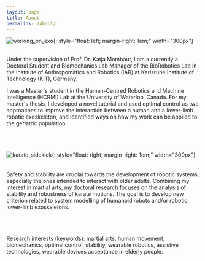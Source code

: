 ```yaml
---
layout: page
title: About
permalink: /about/
---
```

![working_on_exo](../assets/img/working_on_exo.JPG){: style="float: left; margin-right: 1em;" width="300px"}<br><br>

Under the supervision of Prof. Dr. Katja Mombaur, I am a currently a Doctoral Student and Biomechanics Lab Manager of the BioRobotics Lab in the Institute of Anthropomatics and Robotics (IAR) at Karlsruhe Institute of Technology (KIT), Germany.

I was a Master's student in the Human-Centred Robotics and Machine Intelligence (HCRMI) Lab at the University of Waterloo, Canada. For my master's thesis, I developed a novel tutorial and used optimal control as two approaches to improve the interaction between a human and a lower-limb robotic exoskeleton, and identified ways on how my work can be applied to the geriatric population. <br><br><br><br>

![karate_sidekick](../assets/img/karate_sidekick.JPG){: style="float: right; margin-right: 1em;" width="300px"}<br><br><br>
Safety and stability are crucial towards the development of robotic systems, especially the ones intended to interact with older adults. Combining my interest in martial arts, my doctoral research focuses on the analysis of stability and robustness of karate motions. The goal is to develop new criterion related to system modelling of humanoid robots and/or robotic lower-limb exoskeletons.<br><br><br><br>

Research interests (keywords): martial arts, human movement, biomechanics, optimal control, stability, wearable robotics, assistive technologies, wearable devices acceptance in elderly people.


<!---
This is the base Jekyll theme. You can find out more info about customizing your Jekyll theme, as well as basic Jekyll usage documentation at [jekyllrb.com](https://jekyllrb.com/)

You can find the source code for Minima at GitHub:
[jekyll][jekyll-organization] /
[minima](https://github.com/jekyll/minima)

You can find the source code for Jekyll at GitHub:
[jekyll][jekyll-organization] /
[jekyll](https://github.com/jekyll/jekyll)


[jekyll-organization]: https://github.com/jekyll
--->
